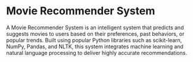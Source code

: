 # Movie Recommender System
A Movie Recommender System is an intelligent system that predicts and suggests movies to users based on their preferences, past behaviors, or popular trends. Built using popular Python libraries such as scikit-learn, NumPy, Pandas, and NLTK, this system integrates machine learning and natural language processing to deliver highly accurate recommendations.

